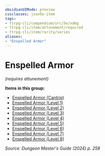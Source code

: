 ```yaml
---
obsidianUIMode: preview
cssclasses: json5e-item
tags:
- ttrpg-cli/compendium/src/5e/xdmg
- ttrpg-cli/item/attunement/required
- ttrpg-cli/item/rarity/varies
aliases: 
- "Enspelled Armor"
---
```

# Enspelled Armor
*(requires attunement)*  


**Items in this group:**

- [Enspelled Armor (Cantrip)](enspelled-armor-cantrip-xdmg.md)
- [Enspelled Armor (Level 1)](enspelled-armor-level-1-xdmg.md)
- [Enspelled Armor (Level 2)](enspelled-armor-level-2-xdmg.md)
- [Enspelled Armor (Level 3)](enspelled-armor-level-3-xdmg.md)
- [Enspelled Armor (Level 4)](enspelled-armor-level-4-xdmg.md)
- [Enspelled Armor (Level 5)](enspelled-armor-level-5-xdmg.md)
- [Enspelled Armor (Level 6)](enspelled-armor-level-6-xdmg.md)
- [Enspelled Armor (Level 7)](enspelled-armor-level-7-xdmg.md)
- [Enspelled Armor (Level 8)](enspelled-armor-level-8-xdmg.md)

*Source: Dungeon Master's Guide (2024) p. 258*